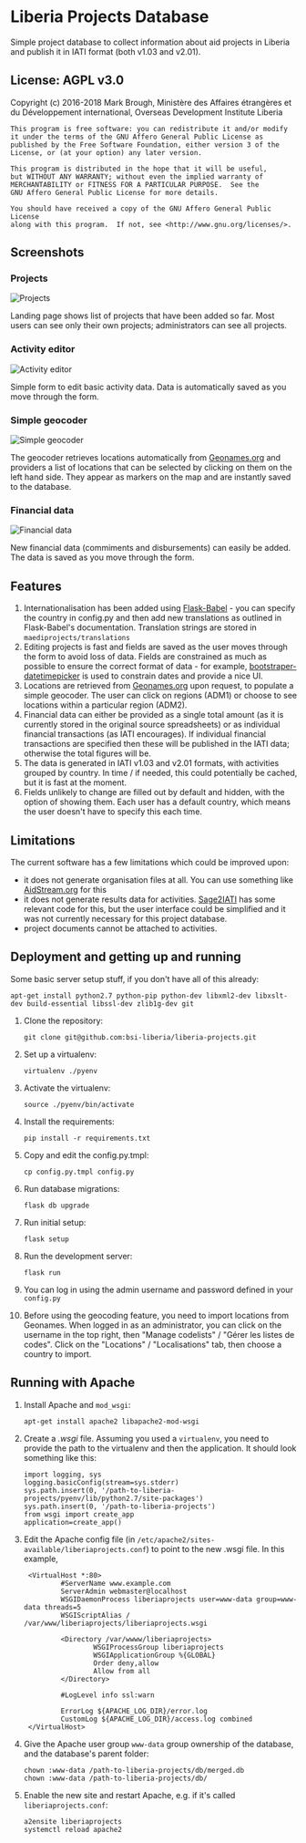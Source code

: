 # Liberia Projects Database

Simple project database to collect information about aid projects in Liberia and publish it in IATI format (both v1.03 and v2.01).

## License: AGPL v3.0

Copyright (c) 2016-2018 Mark Brough, Ministère des Affaires étrangères et du Développement international, Overseas Development Institute Liberia

    This program is free software: you can redistribute it and/or modify
    it under the terms of the GNU Affero General Public License as
    published by the Free Software Foundation, either version 3 of the
    License, or (at your option) any later version.

    This program is distributed in the hope that it will be useful,
    but WITHOUT ANY WARRANTY; without even the implied warranty of
    MERCHANTABILITY or FITNESS FOR A PARTICULAR PURPOSE.  See the
    GNU Affero General Public License for more details.

    You should have received a copy of the GNU Affero General Public License
    along with this program.  If not, see <http://www.gnu.org/licenses/>.

## Screenshots

### Projects
![Projects](/img/projects.png "Projects")

Landing page shows list of projects that have been added so far. Most users can see only their own projects; administrators can see all projects.

### Activity editor
![Activity editor](/img/basic-data.png "Activity editor")

Simple form to edit basic activity data. Data is automatically saved as you move through the form.

### Simple geocoder
![Simple geocoder](/img/geocoder.png "Simple geocoder")

The geocoder retrieves locations automatically from [Geonames.org](http://geonames.org) and providers a list of locations that can be selected by clicking on them on the left hand side. They appear as markers on the map and are instantly saved to the database.

### Financial data
![Financial data](/img/financial-data.png "Financial data")

New financial data (commiments and disbursements) can easily be added. The data is saved as you move through the form.

## Features

1. Internationalisation has been added using [Flask-Babel](https://pythonhosted.org/Flask-Babel/) - you can specify the country in config.py and then add new translations as outlined in Flask-Babel's documentation. Translation strings are stored in `maediprojects/translations`
2. Editing projects is fast and fields are saved as the user moves through the form to avoid loss of data. Fields are constrained as much as possible to ensure the correct format of data - for example, [bootstraper-datetimepicker](https://github.com/smalot/bootstrap-datetimepicker) is used to constrain dates and provide a nice UI.
3. Locations are retrieved from [Geonames.org](http://download.geonames.org/export/dump/) upon request, to populate a simple geocoder. The user can click on regions (ADM1) or choose to see locations within a particular region (ADM2).
4. Financial data can either be provided as a single total amount (as it is currently stored in the original source spreadsheets) or as individual financial transactions (as IATI encourages). If individual financial transactions are specified then these will be published in the IATI data; otherwise the total figures will be.
5. The data is generated in IATI v1.03 and v2.01 formats, with activities grouped by country. In time / if needed, this could potentially be cached, but it is fast at the moment.
6. Fields unlikely to change are filled out by default and hidden, with the option of showing them. Each user has a default country, which means the user doesn't have to specify this each time.

## Limitations

The current software has a few limitations which could be improved upon:

* it does not generate organisation files at all. You can use something like [AidStream.org](http://aidstream.org/) for this
* it does not generate results data for activities.  [Sage2IATI](https://github.com/markbrough/sage-iati) has some relevant code for this, but the user interface could be simplified and it was not currently necessary for this project database.
* project documents cannot be attached to activities.

## Deployment and getting up and running

Some basic server setup stuff, if you don't have all of this already:

```
apt-get install python2.7 python-pip python-dev libxml2-dev libxslt-dev build-essential libssl-dev zlib1g-dev git
```

1. Clone the repository:
   ```
   git clone git@github.com:bsi-liberia/liberia-projects.git
   ```

2. Set up a virtualenv:
   ```
   virtualenv ./pyenv
   ```

3. Activate the virtualenv:
   ```
   source ./pyenv/bin/activate
   ```

4. Install the requirements:
   ```
   pip install -r requirements.txt
   ```

5. Copy and edit the config.py.tmpl:
   ```
   cp config.py.tmpl config.py
   ```

6. Run database migrations:
   ```
   flask db upgrade
   ```

7. Run initial setup:
   ```
   flask setup
   ```

8. Run the development server:
   ```
   flask run
   ```

9. You can log in using the admin username and password defined in your `config.py`

10. Before using the geocoding feature, you need to import locations from Geonames. When logged in as an administrator, you can click on the username in the top right, then "Manage codelists" / "Gérer les listes de codes". Click on the "Locations" / "Localisations" tab, then choose a country to import.

## Running with Apache

1. Install Apache and `mod_wsgi`:

   ```
   apt-get install apache2 libapache2-mod-wsgi
   ```

2. Create a _.wsgi_ file. Assuming you used a `virtualenv`, you need to provide the path to the virtualenv and then the application. It should look something like this:
   ```
   import logging, sys
   logging.basicConfig(stream=sys.stderr)
   sys.path.insert(0, '/path-to-liberia-projects/pyenv/lib/python2.7/site-packages')
   sys.path.insert(0, '/path-to-liberia-projects')
   from wsgi import create_app
   application=create_app()
   ```

3. Edit the Apache config file (in `/etc/apache2/sites-available/liberiaprojects.conf`) to point to the new .wsgi file. In this example, 
   ```
    <VirtualHost *:80>
            #ServerName www.example.com
            ServerAdmin webmaster@localhost
            WSGIDaemonProcess liberiaprojects user=www-data group=www-data threads=5
            WSGIScriptAlias / /var/www/liberiaprojects/liberiaprojects.wsgi

            <Directory /var/wwww/liberiaprojects>
                    WSGIProcessGroup liberiaprojects
                    WSGIApplicationGroup %{GLOBAL}
                    Order deny,allow
                    Allow from all
            </Directory>

            #LogLevel info ssl:warn

            ErrorLog ${APACHE_LOG_DIR}/error.log
            CustomLog ${APACHE_LOG_DIR}/access.log combined
    </VirtualHost>
   ```

4. Give the Apache user group `www-data` group ownership of the database, and the database's parent folder:
   ```
   chown :www-data /path-to-liberia-projects/db/merged.db
   chown :www-data /path-to-liberia-projects/db/
   ```

5. Enable the new site and restart Apache, e.g. if it's called `liberiaprojects.conf`:
   ```
   a2ensite liberiaprojects
   systemctl reload apache2
   ```
